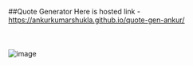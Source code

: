 ##Quote Generator
Here is hosted link - https://ankurkumarshukla.github.io/quote-gen-ankur/
<br><br><br><br>
![image](https://user-images.githubusercontent.com/80956033/194365894-771825d9-0594-4053-909e-f1399421195e.png)

